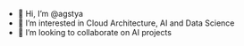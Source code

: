 - 👋 Hi, I’m @agstya
- 👀 I’m interested in Cloud Architecture, AI and Data Science
- 💞️ I’m looking to collaborate on AI projects


<!---
agstya/agstya is a ✨ special ✨ repository because its `README.md` (this file) appears on your GitHub profile.
You can click the Preview link to take a look at your changes.
--->
